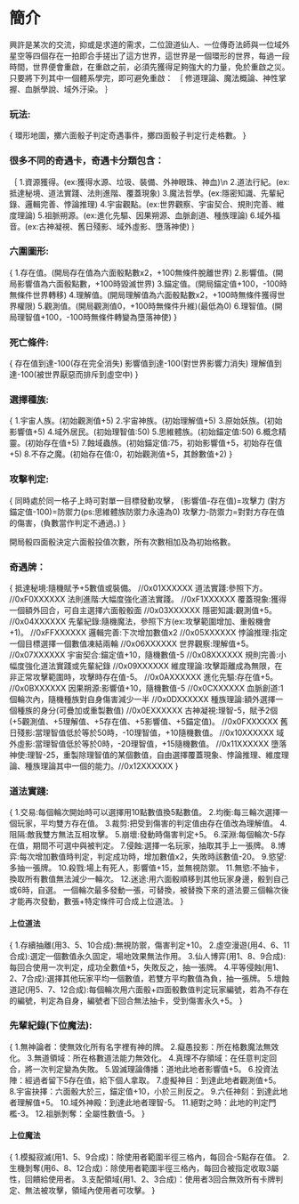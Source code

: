 # 簡介
興許是某次的交流，抑或是求道的需求，二位證道仙人、一位傳奇法師與一位域外星空等四個存在一拍即合手搓出了這方世界，這世界是一個環形的世界，每過一段時間，世界便會重啟，在重啟之前，必須先獲得足夠強大的力量，免於重啟之災。
只要將下列其中一個體系學完，即可避免重啟：
｛
修道理論、魔法概論、神性掌握、血脈學說、域外汙染。
｝

### 玩法:
{
環形地圖，擲六面骰子判定奇遇事件，擲四面骰子判定行走格數。
}

### 很多不同的奇遇卡，奇遇卡分類包含：
｛
1.資源獲得。(ex:獲得水源、垃圾、裝備、外神眼珠、神血)\n
2.道法行紀。(ex:抵達秘境、道法實踐、法則進階、覆蓋現象)
3.魔法哲學。(ex:隱密知識、先輩紀錄、邏輯完善、悖論推理)
4.宇宙觀點。(ex:世界觀察、宇宙契合、規則完善、維度理論)
5.祖脈朔源。(ex:進化先驅、因果朔源、血脈創道、種族理論)
6.域外福音。(ex:古神凝視、舊日殘影、域外虛影、墮落神使)
｝

### 六圍圖形:
{
1.存在值。(開局存在值為六面骰點數x2，+100無條件脫離世界)
2.影響值。(開局影響值為六面骰點數，+100時毀滅世界)
3.錨定值。(開局錨定值+100，-100時無條件世界轉移)
4.理解值。(開局理解值為六面骰點數x2，+100時無條件獲得世界權限)
5.觀測值。(開局觀測值0，+100時無條件升維)(最低為0)
6.理智值。(開局理智值+100，-100時無條件轉變為墮落神使)
}

### 死亡條件:
{
存在值到達-100(存在完全消失)
影響值到達-100(對世界影響力消失)
理解值到達-100(被世界厭惡而排斥到虛空中)
}

### 選擇種族:
{
1.宇宙人族。(初始觀測值+5)
2.宇宙神族。(初始理解值+5)
3.原始妖族。(初始影響值+5)
4.域外居民。(初始理智值:50)
5.思維體族。(初始錨定值:50)
6.概念精靈。(初始存在值+5)
7.蝕域蟲族。(初始錨定值:75，初始影響值+5，初始存在值+5)
8.不存之魔。(初始存在值:0，初始觀測值+5，其餘數值+2)
}

### 攻擊判定:
{
同時處於同一格子上時可對單一目標發動攻擊，
(影響值-存在值)=攻擊力
(對方錨定值-100)=防禦力(ps:思維體族防禦力永遠為0)
攻擊力-防禦力=對對方存在值的傷害，(負數當作判定不通過。)
}

開局骰四面骰決定六面骰投值次數，所有次數相加及為初始格數。

### 奇遇牌：
{
抵達秘境:隨機賦予+5數值或裝備。                                                                  //0x01XXXXXX
道法實踐:參照下方。                                                                             //0xF0XXXXXX
法則進階:大幅度強化道法實踐。                                                                    //0xF1XXXXXX
覆蓋現象:獲得一個額外回合，可自主選擇六面骰骰面                                                    //0x03XXXXXX
隱密知識:觀測值+5。                                                                             //0x04XXXXXX
先輩紀錄:隨機魔法，參照下方(ex:攻擊範圍增加、重骰機會+1)。                                         //0xFFXXXXXX
邏輯完善:下次增加數值x2                                                                         //0x05XXXXXX
悖論推理:指定一個目標選擇一個數值凍結兩輪                                                         //0x06XXXXXX
世界觀察:理解值+5。                                                                             //0x07XXXXXX
宇宙契合:錨定值+10，隨機數值-5                                                                   //0x08XXXXXX
規則完善:小幅度強化道法實踐或先輩紀錄                                                             //0x09XXXXXX
維度理論:攻擊距離成為無限，在非正常攻擊範圍時，攻擊時存在值-5。                                     //0x0AXXXXXX
進化先驅:存在值+5。                                                                             //0x0BXXXXXX
因果朔源:影響值+10，隨機數值-5                                                                   //0x0CXXXXXX
血脈創道:1個輪次內，隨機種族對自身傷害減少一半                                                     //0x0DXXXXXX
種族理論:額外選擇一個種族的身分(可疊加或重製數值)                                                  //0x0EXXXXXX
古神凝視:理智-5，賦予2個(+5觀測值、+5理解值、+5存在值、+5影響值、+5錨定值)。                        //0x0FXXXXXX
舊日殘影:當理智值低於等於50時，-10理智值，+10隨機數值。                                            //0x10XXXXXX
域外虛影:當理智值低於等於0時，-20理智值，+15隨機數值。                                             //0x11XXXXXX
墮落神使:理智-25，重製除理智值的某個數值，自由選擇覆蓋現象、悖論推理、維度理論、種族理論其中一個的能力。//0x12XXXXXX
}
### 道法實踐:
{
1.交易:每個輪次開始時可以選擇用10點數值換5點數值。
2.均衡:每三輪次選擇一個玩家，平均雙方存在值。
3.裁剪:把受到傷害的判定值由存在值改為理解值。
4.阻隔:敵我雙方無法互相攻擊。
5.崩壞:發動時傷害判定+5。
6.深淵:每個輪次-5存在值，期間不可選中與被判定。
7.侵蝕:選擇一名玩家，抽取其手上一張牌。
8.博弈:每次增加數值時判定，判定成功時，增加數值x2，失敗時該數值-20。
9.慾望:多抽一張牌。
10.殺戮:場上有死人，影響值+15，並無視防禦。
11.無慾:不抽卡，換取所有數值無法減少一輪次。
12.迷途:用六面骰順移到其他玩家身邊，骰到自己或6時，自選。
一個輪次最多發動一張，可替換，被替換下來的道法要三個輪次後才能再次發動，數張+特定條件可合成上位道法。
}
#### 上位道法
{
1.存續抽離(用3、5、10合成):無視防禦，傷害判定+10。
2.虛空漫遊(用4、6、11合成):選定一個數值永久固定，場地效果無法作用。
3.仙人博弈(用1、8、9合成):每回合使用一次判定，成功全數值+5，失敗反之，抽一張牌。
4.平等侵蝕(用1、2、7合成):選擇其他玩家平均一個數值，若雙方平均數值為負，抽一張牌。
5.壞蝕道記(用5、7、12合成):每個輪次用六面骰+四面骰數值判定玩家編號，若為不存在的編號，判定為自身，編號者下回合無法抽卡，受到傷害永久+5。
}

### 先輩紀錄(下位魔法):
{
1.無神論者：使無效化所有名字裡有神的牌。
2.癡愚投影：所在格數魔法無效化。
3.無道領域：所在格數道法能力無效化。
4.真理不存領域：在任意判定回合，將一次判定變為失敗。
5.毀滅理論傳播：道地此地者影響值+5。
6.投資法陣：經過者留下5存在值，給下個人拿取。
7.虛擬神目：到達此地者觀測值+5。
8.宇宙抉擇：六面骰大於三，錨定值+10，小於三則反之。
9.六任神刻：到達此地者理解值+5。
10.域外神殿：到達此地者理智-5。
11.絕對之時：此地的判定門檻-3。
12.祖脈剝奪：全屬性數值-5。
}
#### 上位魔法
{
1.模擬寂滅(用1、5、9合成)：除使用者範圍半徑三格內，每回合-5點存在值。
2.生機剝奪(用6、8、12合成)：除使用者範圍半徑三格內，每回合被指定收取3屬性，回饋給使用者。
3.支配領域(用1、2、3合成)：使用者3回合無效所有卡牌判定、無法被攻擊，領域內使用者可攻擊。
}
